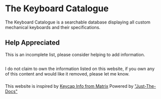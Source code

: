 # The Keyboard Catalogue

The Keyboard Catalogue is a searchable database displaying all custom mechanical
keyboards and their specifications.

## Help Appreciated

This is an incomplete list, please consider helping to add information.

##
I do not claim to own the information listed on this website, if you own any of this content and would like it removed, please let me know.
###
This website is inspired by [Keycap Info from Matrix](matrixzj.github.io)
Powered by ["Just-The-Docs"](https://github.com/just-the-docs/just-the-docs)
